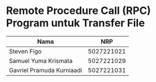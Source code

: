 # Remote Procedure Call (RPC) Program untuk Transfer File

| Nama | NRP |
| -------------------------------------- | ---------- |
| Steven Figo | 5027221021 |
| Samuel Yuma Krismata | 5027221029 |
| Gavriel Pramuda Kurniaadi | 5027221031 |
